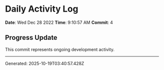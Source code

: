 # Daily Activity Log

**Date**: Wed Dec 28 2022
**Time**: 9:10:57 AM
**Commit**: 4

## Progress Update

This commit represents ongoing development activity.

---
Generated: 2025-10-19T03:40:57.428Z

